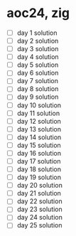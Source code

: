 # aoc24, zig

- [ ] day 1 solution
- [ ] day 2 solution
- [ ] day 3 solution
- [ ] day 4 solution
- [ ] day 5 solution
- [ ] day 6 solution
- [ ] day 7 solution
- [ ] day 8 solution
- [ ] day 9 solution
- [ ] day 10 solution
- [ ] day 11 solution
- [ ] day 12 solution
- [ ] day 13 solution
- [ ] day 14 solution
- [ ] day 15 solution
- [ ] day 16 solution
- [ ] day 17 solution
- [ ] day 18 solution
- [ ] day 19 solution
- [ ] day 20 solution
- [ ] day 21 solution
- [ ] day 22 solution
- [ ] day 23 solution
- [ ] day 24 solution
- [ ] day 25 solution
